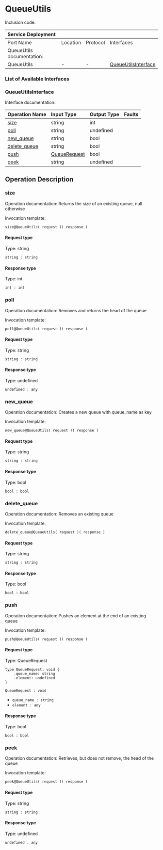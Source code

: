# QueueUtils

Inclusion code: 

| Service Deployment |  |  |  |
| :--- | :--- | :--- | :--- |
| Port Name | Location | Protocol | Interfaces |
| QueueUtils documentation: |  |  |  |
| QueueUtils | - | - | [QueueUtilsInterface](queue_utils.md#QueueUtilsInterface) |

### List of Available Interfaces

### QueueUtilsInterface <a id="QueueUtilsInterface"></a>

Interface documentation:

| Operation Name | Input Type | Output Type | Faults |
| :--- | :--- | :--- | :--- |
| [size](queue_utils.md#size) | string | int |  |
| [poll](queue_utils.md#poll) | string | undefined |  |
| [new\_queue](queue_utils.md#new_queue) | string | bool |  |
| [delete\_queue](queue_utils.md#delete_queue) | string | bool |  |
| [push](queue_utils.md#push) | [QueueRequest](queue_utils.md#QueueRequest) | bool |  |
| [peek](queue_utils.md#peek) | string | undefined |  |

## Operation Description

### size <a id="size"></a>

Operation documentation: Returns the size of an existing queue, null otherwise

Invocation template:

```text
size@QueueUtils( request )( response )
```

#### Request type

Type: string

`string : string`

#### Response type

Type: int

`int : int`

### poll <a id="poll"></a>

Operation documentation: Removes and returns the head of the queue

Invocation template:

```text
poll@QueueUtils( request )( response )
```

#### Request type

Type: string

`string : string`

#### Response type

Type: undefined

`undefined : any`

### new\_queue <a id="new_queue"></a>

Operation documentation: Creates a new queue with queue\_name as key

Invocation template:

```text
new_queue@QueueUtils( request )( response )
```

#### Request type

Type: string

`string : string`

#### Response type

Type: bool

`bool : bool`

### delete\_queue <a id="delete_queue"></a>

Operation documentation: Removes an existing queue

Invocation template:

```text
delete_queue@QueueUtils( request )( response )
```

#### Request type

Type: string

`string : string`

#### Response type

Type: bool

`bool : bool`

### push <a id="push"></a>

Operation documentation: Pushes an element at the end of an existing queue

Invocation template:

```text
push@QueueUtils( request )( response )
```

#### Request type <a id="QueueRequest"></a>

Type: QueueRequest

```text
type QueueRequest: void {
    .queue_name: string
    .element: undefined
}
```

`QueueRequest : void`

* `queue_name : string`
* `element : any`

#### Response type

Type: bool

`bool : bool`

### peek <a id="peek"></a>

Operation documentation: Retrieves, but does not remove, the head of the queue

Invocation template:

```text
peek@QueueUtils( request )( response )
```

#### Request type

Type: string

`string : string`

#### Response type

Type: undefined

`undefined : any`

